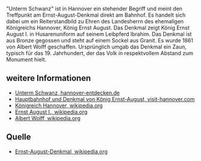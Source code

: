 "Unterm Schwanz" ist in Hannover ein stehender Begriff und meint den Treffpunkt am Ernst-August-Denkmal direkt am Bahnhof.
Es handelt sich dabei um ein Reiterstandbild zu Ehren des Landesherrn des ehemaligen Königreichs Hannover, König Ernst August.
Das Denkmal zeigt König Ernst August I. in Husarenuniform auf seinem Leibpferd Ibrahim.
Das Denkmal ist aus Bronze gegossen und steht auf einem Sockel aus Granit. 
Es wurde 1861 von Albert Wolff geschaffen. Ursprünglich umgab das Denkmal ein Zaun, typisch für das 19. Jahrhundert, 
der das Volk in respektvollem Abstand zum Monument hielt.

weitere Informationen
---------------------

* [Unterm Schwanz, hannover-entdecken.de]
* [Hauptbahnhof und Denkmal von König Ernst-August, visit-hannover.com]
* [Königreich Hannover, wikipedia.org]
* [Ernst August I., wikipedia.org]
* [Albert Wolff, wikipedia.org]

Quelle
------

* [Ernst-August-Denkmal, wikipedia.org]

[Ernst-August-Denkmal, wikipedia.org]: https://de.wikipedia.org/wiki/Ernst-August-Denkmal
[Unterm Schwanz, hannover-entdecken.de]: https://www.hannover-entdecken.de/unterm-schwanz/
[Hauptbahnhof und Denkmal von König Ernst-August, visit-hannover.com]: https://www.visit-hannover.com/Sehensw%C3%BCrdigkeiten-Stadttouren/Sehensw%C3%BCrdigkeiten/Auf-vielf%C3%A4ltigen-Spuren/Hauptbahnhof-und-Denkmal-von-K%C3%B6nig-Ernst-August
[Königreich Hannover, wikipedia.org]: https://de.wikipedia.org/wiki/K%C3%B6nigreich_Hannover
[Ernst August I., wikipedia.org]: https://de.wikipedia.org/wiki/Ernst_August_I._(Hannover)
[Albert Wolff, wikipedia.org]: https://de.wikipedia.org/wiki/Albert_Wolff_(Bildhauer)
